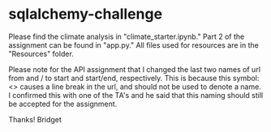 # sqlalchemy-challenge
 Please find the climate analysis in "climate_starter.ipynb." Part 2 of the assignment can be found in "app.py." All files used for resources are in the "Resources" folder.

 Please note for the API assignment that I changed the last two names of url from <start> and <start>/<end> to start and start/end, respectively. This is because this symbol: <> causes a line break in the url, and should not be used to denote a name. I confirmed this with one of the TA's and he said that this naming should still be accepted for the assignment.

 Thanks!
 Bridget 
